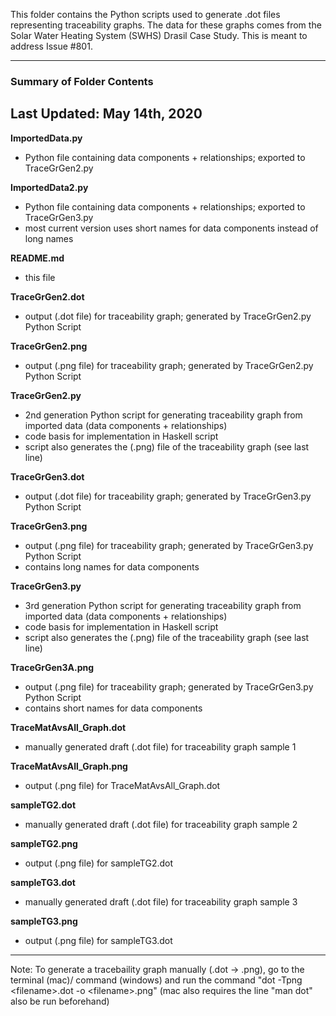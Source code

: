 This folder contains the Python scripts used to generate .dot files representing traceability graphs. The data for these graphs comes from the Solar Water Heating System (SWHS) Drasil Case Study. This is meant to address Issue #801.

-------------------------------------
### Summary of Folder Contents
Last Updated: May 14th, 2020
-------------------------------------

**ImportedData.py**
 - Python file containing data components + relationships; exported to TraceGrGen2.py

**ImportedData2.py**
 - Python file containing data components + relationships; exported to TraceGrGen3.py
 - most current version uses short names for data components instead of long names

**README.md**
 - this file

**TraceGrGen2.dot**
 - output (.dot file) for traceability graph; generated by TraceGrGen2.py Python Script

**TraceGrGen2.png**
 - output (.png file) for traceability graph; generated by TraceGrGen2.py Python Script

**TraceGrGen2.py**
 - 2nd generation Python script for generating traceability graph from imported data (data components + relationships)
 - code basis for implementation in Haskell script
 - script also generates the (.png) file of the traceability graph (see last line)

**TraceGrGen3.dot**
 - output (.dot file) for traceability graph; generated by TraceGrGen3.py Python Script

**TraceGrGen3.png**
 - output (.png file) for traceability graph; generated by TraceGrGen3.py Python Script
 - contains long names for data components

**TraceGrGen3.py**
 - 3rd generation Python script for generating traceability graph from imported data (data components + relationships)
 - code basis for implementation in Haskell script
 - script also generates the (.png) file of the traceability graph (see last line)

**TraceGrGen3A.png**
 - output (.png file) for traceability graph; generated by TraceGrGen3.py Python Script
 - contains short names for data components
 
 **TraceMatAvsAll_Graph.dot**
 - manually generated draft (.dot file) for traceability graph sample 1
 
 **TraceMatAvsAll_Graph.png**
 - output (.png file) for TraceMatAvsAll_Graph.dot

**sampleTG2.dot**
 - manually generated draft (.dot file) for traceability graph sample 2

**sampleTG2.png**
 - output (.png file) for sampleTG2.dot

**sampleTG3.dot**
 - manually generated draft (.dot file) for traceability graph sample 3

**sampleTG3.png**
 - output (.png file) for sampleTG3.dot

-------------------------------------
Note: To generate a tracebaility graph manually (.dot -> .png), go to the terminal (mac)/ command (windows) and run the command "dot -Tpng \<filename\>.dot -o \<filename\>.png" (mac also requires the line "man dot" also be run beforehand)
